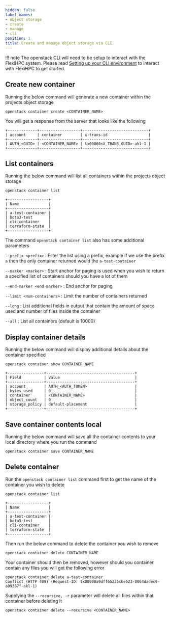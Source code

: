 ```yaml
---
hidden: false
label_names:
- object storage
- create
- manage
- cli
position: 1
title: Create and manage object storage via CLI
---
```


!!! note
    The openstack CLI will need to be setup to interact with the FlexiHPC system. Please read [Setting up your CLI environment](../../set-up-your-cli-environment/index.md) to interact with FlexiHPC to get started.

## Create new container

Running the below command will generate a new container within the projects object storage

``` { .sh }
openstack container create <CONTAINER_NAME>
```

You will get a response from the server that looks like the following


``` { .sh .no-copy }
+-------------+------------------+-----------------------------+
| account     | container        | x-trans-id                  |
+-------------+------------------+-----------------------------+
| AUTH_<GUID> | <CONTAINER_NAME> | tx00000<X_TRANS_GUID>-akl-1 |
+-------------+------------------+-----------------------------+
```

## List containers

Running the below command will list all containers within the projects object storage

``` { .sh }
openstack container list
```
``` { .sh .no-copy }
+------------------+
| Name             |
+------------------+
| a-test-container |
| boto3-test       |
| cli-container    |
| terraform-state  |
+------------------+
```

The command `openstack container list` also has some additional parameters

`--prefix <prefix>`
:   Filter the list using a prefix, example if we use the prefix `a` then the only container returned would the `a-test-container`

`--marker <marker>`
:   Start anchor for paging is used when you wish to return a specified list of containers should you have a lot of them

`--end-marker <end-marker>`
:   End anchor for paging

`--limit <num-containers>`
:   Limit the number of containers returned

`--long`
:   List additional fields in output that contain the amount of space used and number of files inside the container

`--all`
:   List all containers (default is 10000)

## Display container details

Running the below command will display additional details about the container specified

``` { .sh }
openstack container show CONTAINER_NAME
```
``` { .sh .no-copy }
+----------------+---------------------------------------+
| Field          | Value                                 |
+----------------+---------------------------------------+
| account        | AUTH_<AUTH_TOKEN>                     |
| bytes_used     | 0                                     |
| container      | <CONTAINER_NAME>                      |
| object_count   | 0                                     |
| storage_policy | default-placement                     |
+----------------+---------------------------------------+
```

## Save container contents local

Running the below command will save all the container contents to your local directory where you run the command

``` { .sh }
openstack container save CONTAINER_NAME
```

## Delete container

Run the `openstack container list` command first to get the name of the container you wish to delete

``` { .sh }
openstack container list
```
``` { .sh .no-copy }
+------------------+
| Name             |
+------------------+
| a-test-container |
| boto3-test       |
| cli-container    |
| terraform-state  |
+------------------+
```

Then run the below command to delete the container you wish to remove

``` { .sh }
openstack container delete CONTAINER_NAME
```

Your container should then be removed, however should you container contain any files you will get the following error

``` { .sh .no-copy}
openstack container delete a-test-container
Conflict (HTTP 409) (Request-ID: tx00000a9dff65235cbe523-0064dadec9-a09387f-akl-1)
```

Supplying the `--recursive, -r` parameter will delete all files within that container before deleting it

``` { .sh }
openstack container delete --recursive <CONTAINER_NAME>
```

